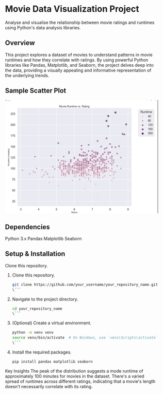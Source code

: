 # Movie Data Visualization Project

Analyse and visualise the relationship between movie ratings and runtimes using Python's data analysis libraries.

## Overview

This project explores a dataset of movies to understand patterns in movie runtimes and how they correlate with ratings. By using powerful Python libraries like Pandas, Matplotlib, and Seaborn, the project delves deep into the data, providing a visually appealing and informative representation of the underlying trends.

## Sample Scatter Plot

![Sample scatter graph](assets/scatterExample.png)

## Dependencies

Python 3.x
Pandas
Matplotlib
Seaborn

## Setup & Installation

Clone this repository.

1. Clone this repository.
   ```bash
   git clone https://github.com/your_username/your_repository_name.git
   \```
2. Navigate to the project directory.
   ```bash
   cd your_repository_name
   \```
3. (Optional) Create a virtual environment.
   ```bash
   python -m venv venv
   source venv/bin/activate  # On Windows, use `venv\Scripts\activate`
   \```
4. Install the required packages.
   ```bash
   pip install pandas matplotlib seaborn
   ```

Key Insights
The peak of the distribution suggests a mode runtime of approximately 100 minutes for movies in the dataset.
There's a varied spread of runtimes across different ratings, indicating that a movie's length doesn't necessarily correlate with its rating.


